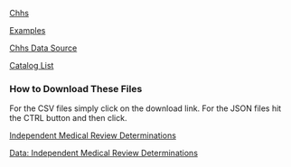 
[Chhs](./chhs/Readme.md)

[Examples](./examples/Readme.md)

[Chhs Data Source](https://www.healthdata.gov/dataset/state-california-chhs-project-open-data-datajson-file)

[Catalog List](https://www.healthdata.gov/search/field_tags/catalog-5446)

### How to Download These Files

For the CSV files simply click on the download link.
For the JSON files hit the CTRL button and then click.

[Independent Medical Review Determinations](https://www.healthdata.gov/dataset/independent-medical-review-imr-determinations-trend)

[Data: Independent Medical Review Determinations](https://www.healthdata.gov/dataset/independent-medical-review-imr-determinations-trend/resource/e76a63ea-37a5-4cf5-b4b5)

